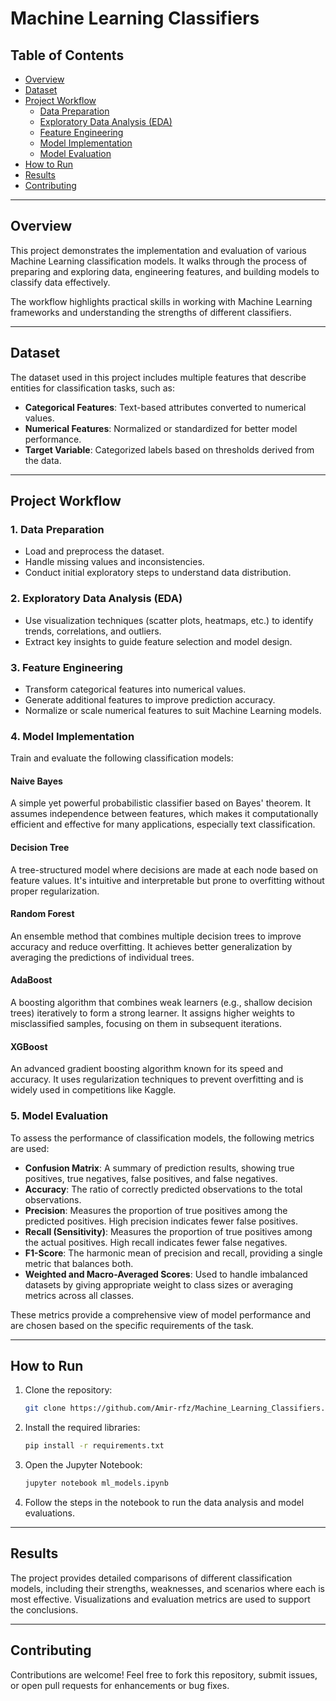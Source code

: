 # Machine Learning Classifiers

## Table of Contents
- [Overview](#overview)
- [Dataset](#dataset)
- [Project Workflow](#project-workflow)
  - [Data Preparation](#1-data-preparation)
  - [Exploratory Data Analysis (EDA)](#2-exploratory-data-analysis-eda)
  - [Feature Engineering](#3-feature-engineering)
  - [Model Implementation](#4-model-implementation)
  - [Model Evaluation](#5-model-evaluation)
- [How to Run](#how-to-run)
- [Results](#results)
- [Contributing](#contributing)

---

## Overview
This project demonstrates the implementation and evaluation of various Machine Learning classification models. It walks through the process of preparing and exploring data, engineering features, and building models to classify data effectively.

The workflow highlights practical skills in working with Machine Learning frameworks and understanding the strengths of different classifiers.

---

## Dataset
The dataset used in this project includes multiple features that describe entities for classification tasks, such as:
- **Categorical Features**: Text-based attributes converted to numerical values.
- **Numerical Features**: Normalized or standardized for better model performance.
- **Target Variable**: Categorized labels based on thresholds derived from the data.

---

## Project Workflow

### 1. Data Preparation
- Load and preprocess the dataset.
- Handle missing values and inconsistencies.
- Conduct initial exploratory steps to understand data distribution.

### 2. Exploratory Data Analysis (EDA)
- Use visualization techniques (scatter plots, heatmaps, etc.) to identify trends, correlations, and outliers.
- Extract key insights to guide feature selection and model design.

### 3. Feature Engineering
- Transform categorical features into numerical values.
- Generate additional features to improve prediction accuracy.
- Normalize or scale numerical features to suit Machine Learning models.

### 4. Model Implementation
Train and evaluate the following classification models:

   #### Naive Bayes
A simple yet powerful probabilistic classifier based on Bayes' theorem. It assumes independence between features, which makes it computationally efficient and effective for many applications, especially text classification.

#### Decision Tree
A tree-structured model where decisions are made at each node based on feature values. It's intuitive and interpretable but prone to overfitting without proper regularization.

#### Random Forest
An ensemble method that combines multiple decision trees to improve accuracy and reduce overfitting. It achieves better generalization by averaging the predictions of individual trees.

#### AdaBoost
A boosting algorithm that combines weak learners (e.g., shallow decision trees) iteratively to form a strong learner. It assigns higher weights to misclassified samples, focusing on them in subsequent iterations.

#### XGBoost
An advanced gradient boosting algorithm known for its speed and accuracy. It uses regularization techniques to prevent overfitting and is widely used in competitions like Kaggle.

### 5. Model Evaluation
To assess the performance of classification models, the following metrics are used:

- **Confusion Matrix**: A summary of prediction results, showing true positives, true negatives, false positives, and false negatives.
- **Accuracy**: The ratio of correctly predicted observations to the total observations.
- **Precision**: Measures the proportion of true positives among the predicted positives. High precision indicates fewer false positives.
- **Recall (Sensitivity)**: Measures the proportion of true positives among the actual positives. High recall indicates fewer false negatives.
- **F1-Score**: The harmonic mean of precision and recall, providing a single metric that balances both.
- **Weighted and Macro-Averaged Scores**: Used to handle imbalanced datasets by giving appropriate weight to class sizes or averaging metrics across all classes.

These metrics provide a comprehensive view of model performance and are chosen based on the specific requirements of the task.

---

## How to Run
1. Clone the repository:
   ```bash
   git clone https://github.com/Amir-rfz/Machine_Learning_Classifiers.git
   ```
2. Install the required libraries:
   ```bash
   pip install -r requirements.txt
   ```
3. Open the Jupyter Notebook:
   ```bash
   jupyter notebook ml_models.ipynb
   ```
4. Follow the steps in the notebook to run the data analysis and model evaluations.

---

## Results
The project provides detailed comparisons of different classification models, including their strengths, weaknesses, and scenarios where each is most effective. Visualizations and evaluation metrics are used to support the conclusions.

---

## Contributing
Contributions are welcome! Feel free to fork this repository, submit issues, or open pull requests for enhancements or bug fixes.

